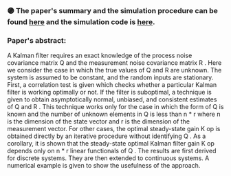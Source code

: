 ### :purple_circle: **The paper's summary and the simulation procedure can be found [here](https://github.com/fnoorzad/Detection-and-Estimation-Theory/blob/9fff32b2ad93875346dd576b7c2a03f9b3329e82/Paper%20Simulation/Paper%20Summary%20and%20Simulation%20Report.pdf) and the simulation code is [here](https://github.com/fnoorzad/Detection-and-Estimation-Theory/blob/9fff32b2ad93875346dd576b7c2a03f9b3329e82/Paper%20Simulation/Code.m)**.

### Paper's abstract: 
A Kalman filter requires an exact knowledge of the process noise covariance matrix Q and the measurement noise covariance matrix R . Here we consider the case in which the true values of Q and R are unknown. The system is assumed to be constant, and the random inputs are stationary. First, a correlation test is given which checks whether a particular Kalman filter is working optimally or not. If the filter is suboptimal, a technique is given to obtain asymptotically normal, unbiased, and consistent estimates of Q and R . This technique works only for the case in which the form of Q is known and the number of unknown elements in Q is less than n * r where n is the dimension of the state vector and r is the dimension of the measurement vector. For other cases, the optimal steady-state gain K op is obtained directly by an iterative procedure without identifying Q . As a corollary, it is shown that the steady-state optimal Kalman filter gain K op depends only on n * r linear functionals of Q . The results are first derived for discrete systems. They are then extended to continuous systems. A numerical example is given to show the usefulness of the approach.
